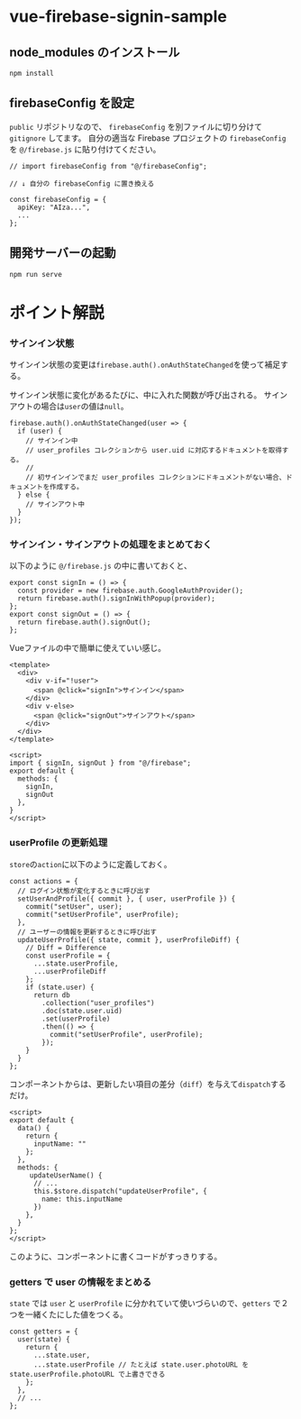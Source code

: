 # vue-firebase-signin-sample

## node_modules のインストール
```
npm install
```


## firebaseConfig を設定

`public` リポジトリなので、 `firebaseConfig` を別ファイルに切り分けて `gitignore` してます。
自分の適当な Firebase プロジェクトの `firebaseConfig` を `@/firebase.js` に貼り付けてください。

```
// import firebaseConfig from "@/firebaseConfig";

// ↓ 自分の firebaseConfig に置き換える

const firebaseConfig = {
  apiKey: "AIza...",
  ...
};
```


## 開発サーバーの起動
```
npm run serve
```


# ポイント解説


### サインイン状態

サインイン状態の変更は`firebase.auth().onAuthStateChanged`を使って補足する。

サインイン状態に変化があるたびに、中に入れた関数が呼び出される。
サインアウトの場合は`user`の値は`null`。
```
firebase.auth().onAuthStateChanged(user => {
  if (user) {
    // サインイン中
    // user_profiles コレクションから user.uid に対応するドキュメントを取得する。
    //
    // 初サインインでまだ user_profiles コレクションにドキュメントがない場合、ドキュメントを作成する。
  } else {
    // サインアウト中
  }
});
```


### サインイン・サインアウトの処理をまとめておく

以下のように `@/firebase.js` の中に書いておくと、

```
export const signIn = () => {
  const provider = new firebase.auth.GoogleAuthProvider();
  return firebase.auth().signInWithPopup(provider);
};
export const signOut = () => {
  return firebase.auth().signOut();
};
```

Vueファイルの中で簡単に使えていい感じ。

```
<template>
  <div>
    <div v-if="!user">
      <span @click="signIn">サインイン</span>
    </div>
    <div v-else>
      <span @click="signOut">サインアウト</span>
    </div>
  </div>
</template>

<script>
import { signIn, signOut } from "@/firebase";
export default {
  methods: {
    signIn,
    signOut
  },
}
</script>
```


### userProfile の更新処理

`store`の`action`に以下のように定義しておく。

```
const actions = {
  // ログイン状態が変化するときに呼び出す
  setUserAndProfile({ commit }, { user, userProfile }) {
    commit("setUser", user);
    commit("setUserProfile", userProfile);
  },
  // ユーザーの情報を更新するときに呼び出す
  updateUserProfile({ state, commit }, userProfileDiff) {
    // Diff = Difference
    const userProfile = {
      ...state.userProfile,
      ...userProfileDiff
    };
    if (state.user) {
      return db
        .collection("user_profiles")
        .doc(state.user.uid)
        .set(userProfile)
        .then(() => {
          commit("setUserProfile", userProfile);
        });
    }
  }
};
```

コンポーネントからは、更新したい項目の差分（`diff`）を与えて`dispatch`するだけ。

```
<script>
export default {
  data() {
    return {
      inputName: ""
    };
  },
  methods: {
     updateUserName() {
      // ...
      this.$store.dispatch("updateUserProfile", {
        name: this.inputName
      })
    },
  }
};
</script>
```

このように、コンポーネントに書くコードがすっきりする。


### getters で user の情報をまとめる

`state` では `user` と `userProfile` に分かれていて使いづらいので、`getters` で２つを一緒くたにした値をつくる。

```
const getters = {
  user(state) {
    return {
      ...state.user,
      ...state.userProfile // たとえば state.user.photoURL を state.userProfile.photoURL で上書きできる
    };
  },
  // ...
};
```
